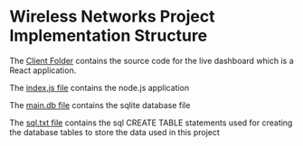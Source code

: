 # Wireless Networks Project Implementation Structure

The [Client Folder](/client) contains the source code for the live dashboard which is a React application.

The [index.js file](index.js) contains the node.js application

The [main.db file](main.db) contains the sqlite database file

The [sql.txt file](sql.txt) contains the sql CREATE TABLE statements used for creating the database tables to store the data used in this project